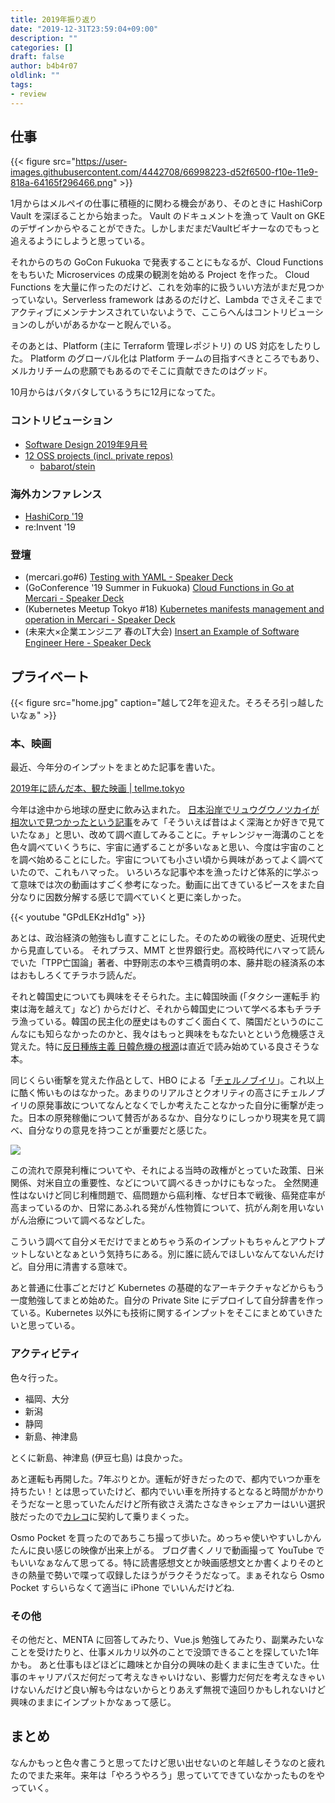 ```yaml
---
title: 2019年振り返り
date: "2019-12-31T23:59:04+09:00"
description: ""
categories: []
draft: false
author: b4b4r07
oldlink: ""
tags:
- review
---
```


## 仕事

{{< figure src="https://user-images.githubusercontent.com/4442708/66998223-d52f6500-f10e-11e9-818a-64165f296466.png" >}}

1月からはメルペイの仕事に積極的に関わる機会があり、そのときに HashiCorp Vault を深ぼることから始まった。
Vault のドキュメントを漁って Vault on GKE のデザインからやることができた。しかしまだまだVaultビギナーなのでもっと追えるようにしようと思っている。

それからのちの GoCon Fukuoka で発表することにもなるが、Cloud Functions をもちいた Microservices の成果の観測を始める Project を作った。
Cloud Functions を大量に作ったのだけど、これを効率的に扱ういい方法がまだ見つかっていない。Serverless framework はあるのだけど、Lambda でさえそこまでアクティブにメンテナンスされていないようで、ここらへんはコントリビューションのしがいがあるかなーと睨んでいる。

そのあとは、Platform (主に Terraform 管理レポジトリ) の US 対応をしたりした。
Platform のグローバル化は Platform チームの目指すべきところでもあり、メルカリチームの悲願でもあるのでそこに貢献できたのはグッド。

10月からはバタバタしているうちに12月になってた。

### コントリビューション

- [Software Design 2019年9月号](https://tellme.tokyo/post/2019/08/27/sd1909/)
- [12 OSS projects (incl. private repos)](https://github.com/search?q=user%3Ab4b4r07+created%3A2019-01-01..2019-12-31)
  - [babarot/stein](https://github.com/babarot/stein)

### 海外カンファレンス

- [HashiCorp '19](https://tellme.tokyo/post/2019/10/03/hashiconf2019/)
- re:Invent '19

### 登壇

- (mercari.go#6) [Testing with YAML - Speaker Deck](https://speakerdeck.com/babarot/testing-with-yaml)
- (GoConference '19 Summer in Fukuoka) [Cloud Functions in Go at Mercari - Speaker Deck](https://speakerdeck.com/babarot/cloud-functions-in-go-at-mercari)
- (Kubernetes Meetup Tokyo #18) [Kubernetes manifests management and operation in Mercari - Speaker Deck](https://speakerdeck.com/babarot/kubernetes-manifests-management-and-operation-in-mercari)
- (未来大×企業エンジニア 春のLT大会) [Insert an Example of Software Engineer Here - Speaker Deck](https://speakerdeck.com/babarot/insert-an-example-of-software-engineer-here)

## プライベート

{{< figure
src="home.jpg"
caption="越して2年を迎えた。そろそろ引っ越したいなぁ" >}}

### 本、映画

最近、今年分のインプットをまとめた記事を書いた。

[2019年に読んだ本、観た映画 | tellme.tokyo](https://tellme.tokyo/post/2019/12/28/2019-books-movies/)

今年は途中から地球の歴史に飲み込まれた。
[日本沿岸でリュウグウノツカイが相次いで見つかったという記事](https://www.cnn.co.jp/fringe/35132176.html)をみて「そういえば昔はよく深海とか好きで見ていたなぁ」と思い、改めて調べ直してみることに。チャレンジャー海溝のことを色々調べていくうちに、宇宙に通ずることが多いなぁと思い、今度は宇宙のことを調べ始めることにした。宇宙についても小さい頃から興味があってよく調べていたので、これもハマった。 いろいろな記事や本を漁ったけど体系的に学ぶって意味では次の動画はすごく参考になった。動画に出てきているピースをまた自分なりに因数分解する感じで調べていくと更に楽しかった。

{{< youtube "GPdLEKzHd1g" >}}

あとは、政治経済の勉強もし直すことにした。そのための戦後の歴史、近現代史から見直している。
それプラス、MMT と世界銀行史。高校時代にハマって読んでいた「TPP亡国論」著者、中野剛志の本や三橋貴明の本、藤井聡の経済系の本はおもしろくてチラホラ読んだ。

それと韓国史についても興味をそそられた。主に韓国映画 (「タクシー運転手 約束は海を越えて」など) からだけど、それから韓国史について学べる本もチラチラ漁っている。韓国の民主化の歴史はものすごく面白くて、隣国だというのにこんなにも知らなかったのかと、我々はもっと興味をもなたいとという危機感さえ覚えた。特に[反日種族主義 日韓危機の根源](https://www.amazon.co.jp/dp/4163911588/ref=cm_sw_r_oth_api_i_SCn4Db6W5GDPT)は直近で読み始めている良さそうな本。

同じくらい衝撃を覚えた作品として、HBO による「[チェルノブイリ](https://www.amazon.co.jp/%E3%83%81%E3%82%A7%E3%83%AB%E3%83%8E%E3%83%96%E3%82%A4%E3%83%AA%EF%BC%88%E5%AD%97%E5%B9%95%E7%89%88%EF%BC%89/dp/B07WKKVZTL)」。これ以上に酷く怖いものはなかった。あまりのリアルさとクオリティの高さにチェルノブイリの原発事故についてなんとなくでしか考えたことなかった自分に衝撃が走った。日本の原発稼働について賛否があるなか、自分なりにしっかり現実を見て調べ、自分なりの意見を持つことが重要だと感じた。

![](https://encrypted-tbn0.gstatic.com/images?q=tbn%3AANd9GcTrgSdp8O7lakCWiYLi4A14cfZFIPe_L33BrCH0AKgB6H1et7YL)

この流れで原発利権についてや、それによる当時の政権がとっていた政策、日米関係、対米自立の重要性、などについて調べるきっかけにもなった。
全然関連性はないけど同じ利権問題で、癌問題から癌利権、なぜ日本で戦後、癌発症率が高まっているのか、日常にあふれる発がん性物質について、抗がん剤を用いないがん治療について調べるなどした。

こういう調べて自分メモだけでまとめちゃう系のインプットもちゃんとアウトプットしないとなぁという気持ちにある。別に誰に読んでほしいなんてないんだけど。自分用に清書する意味で。

あと普通に仕事ごとだけど Kubernetes の基礎的なアーキテクチャなどからもう一度勉強してまとめ始めた。自分の Private Site にデプロイして自分辞書を作っている。Kubernetes 以外にも技術に関するインプットをそこにまとめていきたいと思っている。

### アクティビティ

色々行った。

- 福岡、大分
- 新潟
- 静岡
- 新島、神津島

とくに新島、神津島 (伊豆七島) は良かった。

あと運転も再開した。7年ぶりとか。運転が好きだったので、都内でいつか車を持ちたい！とは思っていたけど、都内でいい車を所持するとなると時間がかかりそうだなーと思っていたんだけど所有欲さえ満たさなきゃシェアカーはいい選択肢だったので[カレコ](https://www.carshares.jp/)に契約して乗りまくった。

Osmo Pocket を買ったのであちこち撮って歩いた。めっちゃ使いやすいしかんたんに良い感じの映像が出来上がる。
ブログ書くノリで動画撮って YouTube でもいいなぁなんて思ってる。特に読書感想文とか映画感想文とか書くよりそのときの熱量で勢いで喋って収録したほうがラクそうだなって。まぁそれなら Osmo Pocket すらいらなくて適当に iPhone でいいんだけどね.

### その他

その他だと、MENTA に回答してみたり、Vue.js 勉強してみたり、副業みたいなことを受けたりと、仕事メルカリ以外のことで没頭できることを探していた1年かも。
あと仕事もほどほどに趣味とか自分の興味の赴くままに生きていた。仕事のキャリアパスだ何だって考えなきゃいけない、影響力だ何だを考えなきゃいけないんだけど良い解も今はないからとりあえず無視で遠回りかもしれないけど興味のままにインプットかなぁって感じ。

## まとめ

なんかもっと色々書こうと思ってたけど思い出せないのと年越しそうなのと疲れたのでまた来年。来年は「やろうやろう」思っていてできていなかったものをやっていく。
